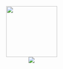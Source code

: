 <div align="center"> <img height="137px" src="https://github-readme-stats.vercel.app/api?username=TAber-W&hide_title=true" /> </div>
<div align="center"> <img src="https://activity-graph.herokuapp.com/graph?username=TAber-W&theme=xcode" /> </div>

